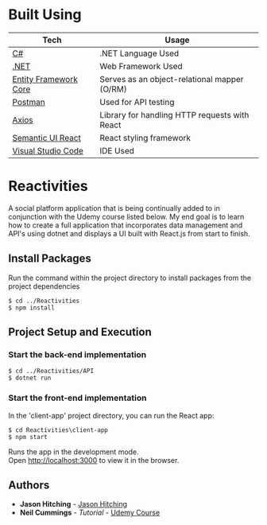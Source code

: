 # Built Using
| Tech | Usage
------------ | -------------
[C#](https://docs.microsoft.com/en-us/dotnet/csharp/) | .NET Language Used
[.NET](https://dotnet.microsoft.com/) | Web Framework Used
[Entity Framework Core](https://docs.microsoft.com/en-us/ef/core/) | Serves as an object-relational mapper (O/RM)
[Postman](https://www.postman.com/use-cases/api-testing-automation/) | Used for API testing
[Axios](https://github.com/axios/axios) | Library for handling HTTP requests with React
[Semantic UI React](https://react.semantic-ui.com/) | React styling framework
[Visual Studio Code](https://code.visualstudio.com/) | IDE Used

# Reactivities
A social platform application that is being continually added to in conjunction with the Udemy course listed below. My end goal is to learn how to create a full application that incorporates data management and API's using dotnet and displays a UI built with React.js from start to finish. 

## Install Packages

Run the command within the project directory to install packages from the project dependencies

```
$ cd ../Reactivities
$ npm install
```

## Project Setup and Execution

### Start the back-end implementation

```
$ cd ../Reactivities/API
$ dotnet run
```

### Start the front-end implementation

In the 'client-app' project directory, you can run the React app:

```
$ cd Reactivities\client-app
$ npm start
```

Runs the app in the development mode.\
Open [http://localhost:3000](http://localhost:3000) to view it in the browser.

## Authors

* **Jason Hitching** - [Jason Hitching](https://github.com/JasonHitching)
* **Neil Cummings** - *Tutorial* - [Udemy Course](https://www.udemy.com/course/complete-guide-to-building-an-app-with-net-core-and-react/)
